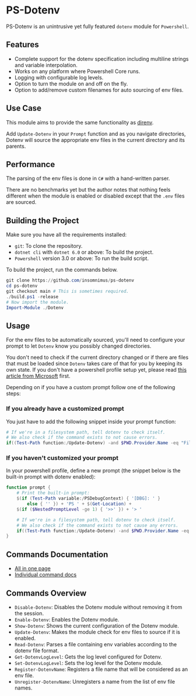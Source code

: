 # PS-Dotenv
PS-Dotenv is an unintrusive yet fully featured `dotenv` module for `Powershell`.

## Features
-	Complete support for the dotenv specification including multiline strings and variable interpolation.
-	Works on any platform where Powershell Core runs.
-	Logging with configurable log levels.
-	Option to turn the module on and off on the fly.
-	Option to add/remove custom filenames for auto sourcing of env files.

## Use Case
This module aims to provide the same functionality as [direnv](https://direnv.net/).

Add `Update-Dotenv` in your `Prompt` function and as you navigate directories, Dotenv will source the appropriate env files in the current directory and its parents.

## Performance
The parsing of the env files is done in `C#` with a hand-written parser.

There are no benchmarks yet but the author notes that nothing feels different when the module is enabled or disabled except that the `.env` files are sourced.

## Building the Project
Make sure you have all the requirements installed:

-	`git`: To clone the repository.
-	`dotnet cli` with `dotnet 6.0` or above: To build the project.
-	`Powershell` version 3.0 or above: To run the build script.

To build the project, run the commands below.

```powershell
git clone https://github.com/insomnimus/ps-dotenv
cd ps-dotenv
git checkout main # This is sometimes required.
./build.ps1 -release
# Now import the module.
Import-Module ./Dotenv
```

## Usage
For the env files to be automatically sourced, you'll need to configure your prompt to let `Dotenv` know you possibly changed directories.

You don't need to check if the current directory changed or if there are files that must be loaded since `Dotenv` takes care of that for you by keeping its own state.
If you don't have a powershell profile setup yet, please read [this article from Microsoft](https://docs.microsoft.com/en-us/powershell/module/microsoft.powershell.core/about/about_profiles?view=powershell-7.2) first.

Depending on if you have a custom prompt follow one of the following steps:

### If you already have a customized prompt
You just have to add the following snippet inside your prompt function:

```powershell
# If we're in a filesystem path, tell dotenv to check itself.
# We also check if the command exists to not cause errors.
if((Test-Path function:/Update-Dotenv) -and $PWD.Provider.Name -eq "FileSystem") { Dotenv\Update-Dotenv }
```

### If you haven't customized your prompt
In your powershell profile, define a new prompt (the snippet below is the built-in prompt with dotenv enabled):

```powershell
function prompt {
	# Print the built-in prompt:
	$(if (Test-Path variable:/PSDebugContext) { '[DBG]: ' }
		else { '' }) + 'PS ' + $(Get-Location) +
	$(if ($NestedPromptLevel -ge 1) { '>>' }) + '> '

	# If we're in a filesystem path, tell dotenv to check itself.
	# We also check if the command exists to not cause any errors.
	if((Test-Path function:/Update-Dotenv) -and $PWD.Provider.Name -eq "FileSystem") { Dotenv\Update-Dotenv }
}
```

## Commands Documentation

-	[All in one page](documentation.md)
-	[Individual command docs](docs/)

## Commands Overview
- `Disable-Dotenv`: Disables the Dotenv module without removing it from the session.
- `Enable-Dotenv`: Enables the Dotenv module.
- `Show-Dotenv`: Shows the current configuration of the Dotenv module.
- `Update-Dotenv`: Makes the module check for env files to source if it is enabled.
- `Read-Dotenv`: Parses a file containing env variables according to the dotenv file format.
- `Get-DotenvLogLevel`: Gets the log level configured for Dotenv.
- `Set-DotenvLogLevel`: Sets the log level for the Dotenv module.
- `Register-DotenvName`: Registers a file name that will be considered as an env file.
- `Unregister-DotenvName`: Unregisters a name from the list of env file names.

